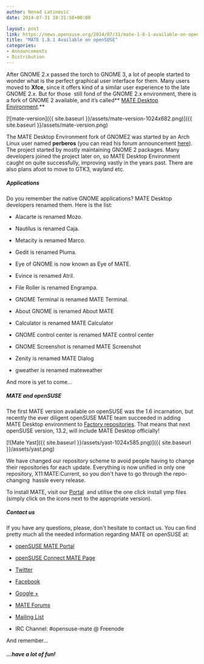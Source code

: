```yaml
---
author: Nenad Latinović
date: 2014-07-31 18:31:58+00:00

layout: post
link: https://news.opensuse.org/2014/07/31/mate-1-8-1-available-on-opensuse/
title: "MATE 1.8.1 Available on openSUSE"
categories:
- Announcements
- Distribution
---
```



After GNOME 2.x passed the torch to GNOME 3, a lot of people started to wonder what is the perfect graphical user interface for them. Many users moved to **Xfce**, since it offers kind of a similar user experience to the late GNOME 2.x. But for those  still fond of the GNOME 2.x environment, there is a fork of GNOME 2 available, and it’s called** [MATE Desktop Environment](http://mate-desktop.org/).**




[![mate-version]({{ site.baseurl }}/assets/mate-version-1024x682.png)]({{ site.baseurl }}/assets/mate-version.png)




The MATE Desktop Environment fork of GNOME2 was started by an Arch Linux user named **perberos** (you can read his forum announcement [here](https://bbs.archlinux.org/viewtopic.php?id=121162)). The project started by mostly maintaining GNOME 2 packages. Many developers joined the project later on, so MATE Desktop Environment caught on quite successfully, improving vastly in the years past. There are also plans afoot to move to GTK3, wayland etc.




<!-- more -->





##### Applications


Do you remember the native GNOME applications? MATE Desktop developers renamed them. Here is the list:



	
  * Alacarte is renamed Mozo.

	
  * Nautilus is renamed Caja.

	
  * Metacity is renamed Marco.

	
  * Gedit is renamed Pluma.

	
  * Eye of GNOME is now known as Eye of MATE.

	
  * Evince is renamed Atril.

	
  * File Roller is renamed Engrampa.

	
  * GNOME Terminal is renamed MATE Terminal.

	
  * About GNOME is renamed About MATE

	
  * Calculator is renamed MATE Calculator

	
  * GNOME control center is renamed MATE control center

	
  * GNOME Screenshot is renamed MATE Screenshot

	
  * Zenity is renamed MATE Dialog

	
  * gweather is renamed mateweather


And more is yet to come...


##### MATE and openSUSE




The first MATE version available on openSUSE was the 1.6 incarnation, but recently the ever diligent openSUSE MATE team succeeded in adding  MATE Desktop environment to [Factory repositories](https://build.opensuse.org/request/show/202034). That means that next openSUSE version, 13.2, will include MATE Desktop officially!




[![Mate Yast]({{ site.baseurl }}/assets/yast-1024x585.png)]({{ site.baseurl }}/assets/yast.png)




We have changed our repository scheme to avoid people having to change their repositories for each update. Everything is now unified in only one repository, X11:MATE:Current, so you don't have to go through the repo-changing  hassle every release.


To install MATE, visit our [Portal](https://en.opensuse.org/Portal:MATE)  and utilise the one click install ymp files (simply click on the icons next to the appropriate version).


##### Contact us


If you have any questions, please, don't hesitate to contact us.
You can find pretty much all the needed information regarding MATE on openSUSE at:



	
  * [openSUSE MATE Portal](https://en.opensuse.org/Portal:MATE)

	
  * [openSUSE Connect MATE Page](https://connect.opensuse.org/pg/groups/42076/mate-desktop-environment/)

	
  * [Twitter](https://twitter.com/opensuse_mate)

	
  * [Facebook](https://www.facebook.com/opensusemate)

	
  * [Google +](https://plus.google.com/u/0/110057139932804157139/posts)

	
  * [MATE Forums](http://forums.mate-desktop.org/viewforum.php?f=14&sid=71a9f34766fe4ce851b2618a4a4c0295)

	
  * [Mailing List](http://ml.mate-desktop.org/listinfo/opensuse-mate)

	
  * IRC Channel: #opensuse-mate @ Freenode


And remember...




##### ...have a lot of fun!

		
